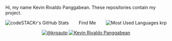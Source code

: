 Hi, my name Kevin Rivaldo Panggabean. These repositories contain my project.

<img align="left" alt="codeSTACKr's GitHub Stats" src="https://github-readme-stats.vercel.app/api?username=krpauto&show_icons=true&theme=radical" />
<img align="right" alt="Most Used Languages krp" src="https://github-readme-stats.vercel.app/api/top-langs/?username=krpauto&langs=8&theme=radical" />
<p align="center">Find Me</h2>

<p align="center">
  <a href="https://www.instagram.com/kevinrivaldop15/" title="@krpauto" target="blank" ><img src="https://img.shields.io/badge/Instagram-E4405F?style=for-the-badge&logo=instagram&logoColor=white" alt="@krpautp" /></a>
  <a href="https://www.linkedin.com/in/kevinrivaldopanggabean/" title="Kevin Rivaldo Panggabean" target="blank" ><img src="https://img.shields.io/badge/LinkedIn-0077B5?style=for-the-badge&logo=linkedin&logoColor=white" alt="Kevin Rivaldo Panggabean" /></a>
